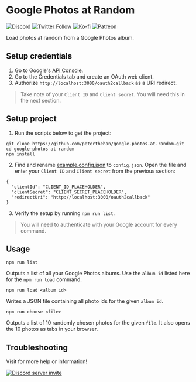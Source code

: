 # Google Photos at Random

[![Discord](https://discordapp.com/api/guilds/258167954913361930/embed.png)](https://discord.gg/WjEFnzC) [![Twitter Follow](https://img.shields.io/twitter/follow/peterthehan.svg?style=social)](https://twitter.com/peterthehan) [![Ko-fi](https://img.shields.io/badge/Donate-Ko--fi-F16061.svg?logo=ko-fi)](https://ko-fi.com/peterthehan) [![Patreon](https://img.shields.io/badge/Donate-Patreon-F96854.svg?logo=patreon)](https://www.patreon.com/peterthehan)

Load photos at random from a Google Photos album.

## Setup credentials

1. Go to Google's [API Console](https://console.developers.google.com/).
2. Go to the Credentials tab and create an OAuth web client.
3. Authorize `http://localhost:3000/oauth2callback` as a URI redirect.

> Take note of your `Client ID` and `Client secret`. You will need this in the next section.

## Setup project

1. Run the scripts below to get the project:

```
git clone https://github.com/peterthehan/google-photos-at-random.git
cd google-photos-at-random
npm install
```

2. Find and rename [example.config.json](https://github.com/peterthehan/google-photos-at-random/blob/master/example.config.json) to `config.json`. Open the file and enter your `Client ID` and `Client secret` from the previous section:

```
{
  "clientId": "CLIENT_ID_PLACEHOLDER",
  "clientSecret": "CLIENT_SECRET_PLACEHOLDER",
  "redirectUri": "http://localhost:3000/oauth2callback"
}
```

3. Verify the setup by running `npm run list`.

> You will need to authenticate with your Google account for every command.

## Usage

`npm run list`

Outputs a list of all your Google Photos albums. Use the `album id` listed here for the `npm run load` command.

`npm run load <album id>`

Writes a JSON file containing all photo ids for the given `album id`.

`npm run choose <file>`

Outputs a list of 10 randomly chosen photos for the given `file`. It also opens the 10 photos as tabs in your browser.

## Troubleshooting

Visit for more help or information!

<a href="https://discord.gg/WjEFnzC">
  <img src="https://discordapp.com/api/guilds/258167954913361930/embed.png?style=banner2" title="Discord server invite" alt="Discord server invite" />
</a>
